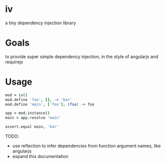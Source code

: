 iv
===
a tiny dependency injection library

Goals
===
to provide super simple dependency injection, in the style of angularjs and requirejs

Usage
===
```coffeescript
mod = iv()
mod.define 'foo', [], -> 'bar'
mod.define 'main', ['foo'], (foo) -> foo

app = mod.instance()
main = app.resolve 'main'

assert.equal main, 'bar'
```

TODO: 
- use reflection to infer dependencies from function argument names, like angularjs
- expand this documentation